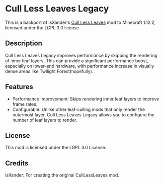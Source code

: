 # Cull Less Leaves Legacy
This is a backport of isXander's [Cull Less Leaves](https://github.com/isXander/CullLessLeaves) mod to Minecraft 1.12.2, licensed under the LGPL 3.0 license.

## Description
Cull Less Leaves Legacy improves performance by skipping the rendering of inner leaf layers. This can provide a significant performance boost, especially on lower-end hardware, with performance increase in visually dense areas like Twilight Forest(hopefully).
##  Features
* Performance Improvement: Skips rendering inner leaf layers to improve frame rates.
* Configurable: Unlike other leaf-culling mods that only render the outermost layer, Cull Less Leaves Legacy allows you to configure the number of leaf layers to render.
##  License
This mod is licensed under the LGPL 3.0 License.
##  Credits
isXander: For creating the original CullLessLeaves mod.